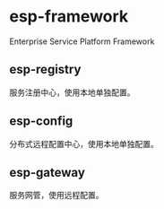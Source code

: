 # esp-framework

Enterprise Service Platform Framework

## esp-registry

服务注册中心，使用本地单独配置。

## esp-config

分布式远程配置中心，使用本地单独配置。

## esp-gateway

服务网管，使用远程配置。